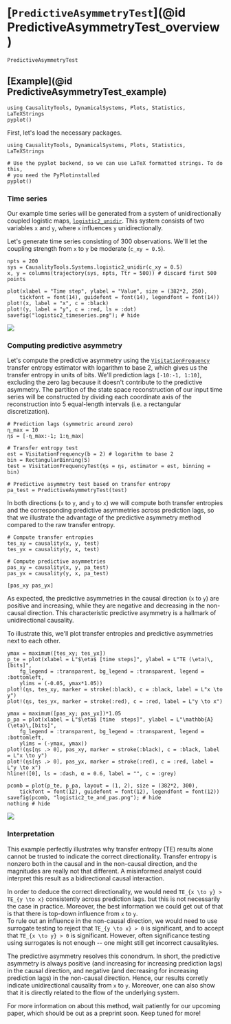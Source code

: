 # [`PredictiveAsymmetryTest`](@id PredictiveAsymmetryTest_overview)

```@docs
PredictiveAsymmetryTest
```

## [Example](@id PredictiveAsymmetryTest_example)

```@setup code_PredictiveAsymmetryTest_example
using CausalityTools, DynamicalSystems, Plots, Statistics, LaTeXStrings
pyplot()
```

First, let's load the necessary packages.

```@example code_PredictiveAsymmetryTest_example
using CausalityTools, DynamicalSystems, Plots, Statistics, LaTeXStrings

# Use the pyplot backend, so we can use LaTeX formatted strings. To do this,
# you need the PyPlotinstalled
pyplot()
```

### Time series

Our example time series will be generated from a system of unidirectionally coupled 
logistic maps, [`logistic2_unidir`](@ref). This system consists of two variables 
`x` and `y`, where `x` influences `y` unidirectionally.

Let's generate time series consisting of 300 observations. We'll let the 
coupling strength from `x` to `y` be moderate (`c_xy = 0.5`).

```@example code_PredictiveAsymmetryTest_example
npts = 200
sys = CausalityTools.Systems.logistic2_unidir(c_xy = 0.5)
x, y = columns(trajectory(sys, npts, Ttr = 500)) # discard first 500 points

plot(xlabel = "Time step", ylabel = "Value", size = (382*2, 250),
    tickfont = font(14), guidefont = font(14), legendfont = font(14))
plot!(x, label = "x", c = :black)
plot!(y, label = "y", c = :red, ls = :dot)
savefig("logistic2_timeseries.png"); # hide
```

![](logistic2_timeseries.png)

### Computing predictive asymmetry

Let's compute the predictive asymmetry using the [`VisitationFrequency`](@ref)
transfer entropy estimator with logarithm to base 2, which gives us the 
transfer entropy in units of bits. We'll prediction lags `[-10:-1, 1:10]`,
excluding the zero lag because it doesn't contribute to the predictive asymmetry.
The partition of the state space reconstruction of our input time series 
will be constructed by dividing each coordinate axis of the reconstruction 
into 5 equal-length intervals (i.e. a rectangular discretization).

```@example code_PredictiveAsymmetryTest_example
# Prediction lags (symmetric around zero)
η_max = 10
ηs = [-η_max:-1; 1:η_max]

# Transfer entropy test
est = VisitationFrequency(b = 2) # logarithm to base 2
bin = RectangularBinning(5)
test = VisitationFrequencyTest(ηs = ηs, estimator = est, binning = bin)

# Predictive asymmetry test based on transfer entropy
pa_test = PredictiveAsymmetryTest(test)
```

In both directions (`x` to `y`, and `y` to `x`) we will compute 
both transfer entropies and the corresponding predictive asymmetries across
prediction lags, so that we illustrate the advantage of the 
predictive asymmetry method compared to the raw transfer entropy.

```@example code_PredictiveAsymmetryTest_example
# Compute transfer entropies
tes_xy = causality(x, y, test)
tes_yx = causality(y, x, test)

# Compute predictive asymmetries
pas_xy = causality(x, y, pa_test)
pas_yx = causality(y, x, pa_test)

[pas_xy pas_yx]
```

As expected, the predictive asymmetries in the causal direction (`x` to `y`) are 
positive and increasing, while they are negative and decreasing in the non-causal
direction. This characteristic predictive asymmetry is a hallmark of unidirectional
causality.

To illustrate this, we'll plot transfer entropies and predictive asymmetries next 
to each other.

```@example code_PredictiveAsymmetryTest_example
ymax = maximum([tes_xy; tes_yx])
p_te = plot(xlabel = L"$\eta$ [time steps]", ylabel = L"TE (\eta)\,[bits]",
    fg_legend = :transparent, bg_legend = :transparent, legend = :bottomleft,
    ylims = (-0.05, ymax*1.05))
plot!(ηs, tes_xy, marker = stroke(:black), c = :black, label = L"x \to y")
plot!(ηs, tes_yx, marker = stroke(:red), c = :red, label = L"y \to x")

ymax = maximum([pas_xy; pas_yx])*1.05
p_pa = plot(xlabel = L"$\eta$ [time  steps]", ylabel = L"\mathbb{A} (\eta)\,[bits]",
    fg_legend = :transparent, bg_legend = :transparent, legend = :bottomleft,
    ylims = (-ymax, ymax))
plot!(ηs[ηs .> 0], pas_xy, marker = stroke(:black), c = :black, label = L"x \to y")
plot!(ηs[ηs .> 0], pas_yx, marker = stroke(:red), c = :red, label = L"y \to x")
hline!([0], ls = :dash, α = 0.6, label = "", c = :grey)

pcomb = plot(p_te, p_pa, layout = (1, 2), size = (382*2, 300),
    tickfont = font(12), guidefont = font(12), legendfont = font(12))
savefig(pcomb, "logistic2_te_and_pas.png"); # hide
nothing # hide
```

![](logistic2_te_and_pas.png)

### Interpretation

This example perfectly illustrates why transfer entropy (TE) results alone
cannot be trusted to indicate the correct directionality. Transfer entropy is 
nonzero both in the causal and in the non-causal direction, and the 
magnitudes are really not that different. A misinformed analyst could interpret 
this result as a bidirectional causal interaction. 

In order to deduce the correct directionality,
we would need ``TE_{x \to y} > TE_{y \to x}`` consistently across prediction lags.
but this is not necessarily the case in practice. Moreover, the best information 
we could get out of that is that there is top-down influence from `x` to `y`.  
To rule out an influence in the non-causal direction, we would need to use surrogate 
testing to reject that  ``TE_{y \to x} > 0`` is significant, and to accept that 
``TE_{x \to y} > 0`` is significant. However, often significance testing 
using surrogates is not enough -- one might still get incorrect causalityies.

The predictive asymmetry resolves this conondrum. In short, the predictive 
asymmetry is always positive (and increasing for increasing 
prediction lags) in the causal direction, and negative (and decreasing for increasing 
prediction lags) in the non-causal direction. Hence, our results corretly indicate 
unidirectional causality from `x` to `y`. Moreover, one can also show that it is 
directly related to the flow of the underlying system. 

For more information on about this method, wait patiently for our upcoming paper, 
which should be out as a preprint soon. Keep tuned for more!